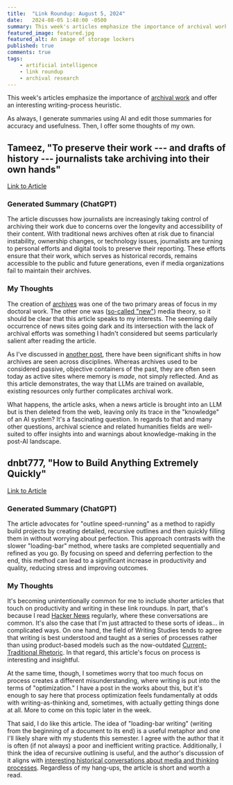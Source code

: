 ```yaml
---
title:  "Link Roundup: August 5, 2024"
date:   2024-08-05 1:48:00 -0500
summary: This week's articles emphasize the importance of archival work and offer an interesting writing-process heuristic.
featured_image: featured.jpg
featured_alt: An image of storage lockers
published: true
comments: true
tags:
    - artificial intelligence
    - link roundup
    - archival research
---
```


This week's articles emphasize the importance of [archival work](/tags/archival-research) and offer
an interesting writing-process heuristic.

As always, I generate summaries using AI and edit those summaries for
accuracy and usefulness. Then, I offer some thoughts of my own.

## Tameez, "To preserve their work --- and drafts of history --- journalists take archiving into their own hands"

[Link to
Article](https://www.niemanlab.org/2024/07/to-preserve-their-work-and-drafts-of-history-journalists-take-archiving-into-their-own-hands/)

### Generated Summary (ChatGPT)

The article discusses how journalists are increasingly taking control of
archiving their work due to concerns over the longevity and
accessibility of their content. With traditional news archives often at
risk due to financial instability, ownership changes, or technology
issues, journalists are turning to personal efforts and digital tools to
preserve their reporting. These efforts ensure that their work, which
serves as historical records, remains accessible to the public and
future generations, even if media organizations fail to maintain their
archives.

### My Thoughts

The creation of [archives](/tags/archival-research) was one of the two primary areas of focus in my
doctoral work. The other one was ([so-called
"new"](/posts/2021/11/what-is-new-about-new-media/))
media theory, so it should be clear that this article speaks to my
interests. The seeming daily occurrence of news sites going dark and its
intersection with the lack of archival efforts was something I hadn't
considered but seems particularly salient after reading the article.

As I've discussed in [another
post](/posts/2021/11/memory-document-archive/),
there have been significant shifts in how archives are seen across
disciplines. Whereas archives used to be considered passive, objective
containers of the past, they are often seen today as active sites where
memory is *made*, not simply reflected. And as this article
demonstrates, the way that LLMs are trained on available, existing
resources only further complicates archival work.

What happens, the article asks, when a news article is brought into an
LLM but is then deleted from the web, leaving only its trace in the
"knowledge" of an AI system? It's a fascinating question. In regards to
that and many other questions, archival science and related humanities
fields are well-suited to offer insights into and warnings about
knowledge-making in the post-AI landscape.

## dnbt777, "How to Build Anything Extremely Quickly"

[Link to
Article](https://learnhowtolearn.org/how-to-build-extremely-quickly/)

### Generated Summary (ChatGPT)

The article advocates for "outline speed-running" as a method to rapidly
build projects by creating detailed, recursive outlines and then quickly
filling them in without worrying about perfection. This approach
contrasts with the slower "loading-bar" method, where tasks are
completed sequentially and refined as you go. By focusing on speed and
deferring perfection to the end, this method can lead to a significant
increase in productivity and quality, reducing stress and improving
outcomes.

### My Thoughts

It's becoming unintentionally common for me to include shorter articles
that touch on productivity and writing in these link roundups. In part,
that's because I read [Hacker News](https://news.ycombinator.com/)
regularly, where these conversations are common. It's also the case that
I'm just attracted to these sorts of ideas... in complicated ways. On
one hand, the field of Writing Studies tends to agree that writing is
best understood and taught as a series of processes rather than using
product-based models such as the now-outdated [Current-Traditional
Rhetoric](https://en.wikipedia.org/wiki/Theories_of_rhetoric_and_composition_pedagogy#Current-traditional_rhetoric).
In that regard, this article's focus on process is interesting and
insightful.

At the same time, though, I sometimes worry that too much focus on
process creates a different misunderstanding, where writing is put into
the terms of "optimization." I have a post in the works about this, but
it's enough to say here that process optimization feels fundamentally at
odds with writing-as-thinking and, sometimes, with actually getting
things done at all. More to come on this topic later in the week.

That said, I do like this article. The idea of "loading-bar writing"
(writing from the beginning of a document to its end) is a useful
metaphor and one I'll likely share with my students this semester. I
agree with the author that it is often (if not always) a poor and
inefficient writing practice. Additionally, I think the idea of
recursive outlining is useful, and the author's discussion of it aligns
with [interesting historical conversations about media and thinking
processes](/posts/2023/07/ted-nelsons-evolutionary-list-file-and-information-management/).
Regardless of my hang-ups, the article is short and worth a read.
